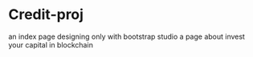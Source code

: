 # Credit-proj
an index page designing only with bootstrap studio a page about invest your capital in blockchain 
